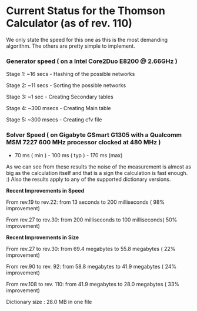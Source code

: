 # Current Status for the Thomson Calculator (as of rev. 110) #

We only state the speed for this one as this is the most demanding algorithm. The others are pretty simple to implement.

### Generator speed ( on a Intel Core2Duo E8200 @ 2.66GHz ) ###

Stage 1: ~16 secs  - Hashing of the possible networks

Stage 2: ~11 secs  - Sorting the possible networks

Stage 3: ~1 sec   - Creating Secondary tables

Stage 4: ~300 msecs   - Creating Main table

Stage 5: ~300 msecs - Creating cfv file

### Solver Speed ( on Gigabyte GSmart G1305 with a Qualcomm MSM 7227 600 MHz processor clocked at 480 MHz ) ###
  * 70 ms ( min ) - 100 ms ( typ ) - 170 ms (max)

As we can see from these results the noise of the measurement is almost as big as the calculation itself and that is a sign the calculation is fast enough. :)
Also the results apply to any of the supported dictionary versions.

**Recent Improvements in Speed**

From rev.19 to rev.22: from 13 seconds to 200 milliseconds ( 98% improvement)

From rev.27 to rev.30: from 200 milliseconds to 100 milliseconds( 50% improvement)

**Recent Improvements in Size**

From rev.27 to rev.30: from 69.4 megabytes to 55.8 megabytes ( 22% improvement)

From rev.90 to rev. 92: from 58.8 megabytes to 41.9 megabytes ( 24% improvement)

From rev.108 to rev. 110: from 41.9 megabytes to 28.0 megabytes ( 33% improvement)

Dictionary size : 28.0 MB in one file